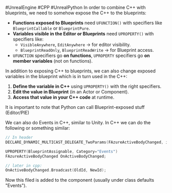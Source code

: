 #UnrealEngine #CPP #UnrealPython 
In order to <span class="blue">combine C++ with blueprints</span>, we need to somehow expose the C++ to the blueprints:

- **Functions exposed to Blueprints** need `UFUNCTION()` with specifiers like `BlueprintCallable` or `BlueprintPure`.
- **Variables visible in the Editor or Blueprints** need `UPROPERTY()` with specifiers like:
    - `VisibleAnywhere`, `EditAnywhere` → for editor visibility.
    - `BlueprintReadOnly`, `BlueprintReadWrite` → for Blueprint access.
- `UFUNCTION` specifiers go **on functions**, `UPROPERTY` specifiers go **on member variables** (not on functions).


In addition to exposing C++ to blueprints, we can also change exposed variables in the blueprint which is in turn used in the C++:
1. **Define the variable in C++** using `UPROPERTY()` with the right specifiers.
2. **Edit the value in Blueprint** (in an Actor or Component).
3. **Access that value in your C++ code** at runtime.

It is important to note that <span class="blue">Python</span> can call Blueprint-exposed stuff (Editor/PIE)

We can also do <span class="green">Events</span> in C++, similar to Unity.
In C++ we can do the following or something similar:
```cpp
// In header
DECLARE_DYNAMIC_MULTICAST_DELEGATE_TwoParams(FAzureActiveBodyChanged, int32, OldBodyId, int32, NewBodyId);

UPROPERTY(BlueprintAssignable, Category="Events")
FAzureActiveBodyChanged OnActiveBodyChanged;

// later in cpp:
OnActiveBodyChanged.Broadcast(OldId, NewId);
```
Now this filed is added to the component (usually under class defaults "Events").
